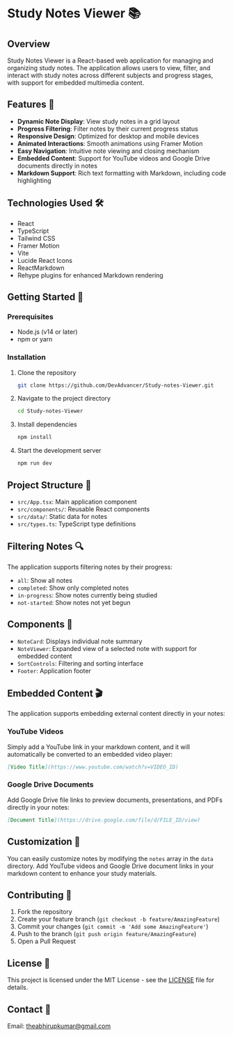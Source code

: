 
# Study Notes Viewer 📚

## Overview

Study Notes Viewer is a React-based web application for managing and organizing study notes. The application allows users to view, filter, and interact with study notes across different subjects and progress stages, with support for embedded multimedia content.

## Features 🌟

- **Dynamic Note Display**: View study notes in a grid layout
- **Progress Filtering**: Filter notes by their current progress status
- **Responsive Design**: Optimized for desktop and mobile devices
- **Animated Interactions**: Smooth animations using Framer Motion
- **Easy Navigation**: Intuitive note viewing and closing mechanism
- **Embedded Content**: Support for YouTube videos and Google Drive documents directly in notes
- **Markdown Support**: Rich text formatting with Markdown, including code highlighting

## Technologies Used 🛠️

- React
- TypeScript
- Tailwind CSS
- Framer Motion
- Vite
- Lucide React Icons
- ReactMarkdown
- Rehype plugins for enhanced Markdown rendering

## Getting Started 🚀

### Prerequisites

- Node.js (v14 or later)
- npm or yarn

### Installation

1. Clone the repository
   ```bash
   git clone https://github.com/DevAdvancer/Study-notes-Viewer.git
   ```

2. Navigate to the project directory
   ```bash
   cd Study-notes-Viewer
   ```

3. Install dependencies
   ```bash
   npm install
   ```

4. Start the development server
   ```bash
   npm run dev
   ```

## Project Structure 📂

- `src/App.tsx`: Main application component
- `src/components/`: Reusable React components
- `src/data/`: Static data for notes
- `src/types.ts`: TypeScript type definitions

## Filtering Notes 🔍

The application supports filtering notes by their progress:
- `all`: Show all notes
- `completed`: Show only completed notes
- `in-progress`: Show notes currently being studied
- `not-started`: Show notes not yet begun

## Components 🧩

- `NoteCard`: Displays individual note summary
- `NoteViewer`: Expanded view of a selected note with support for embedded content
- `SortControls`: Filtering and sorting interface
- `Footer`: Application footer

## Embedded Content 🎬

The application supports embedding external content directly in your notes:

### YouTube Videos
Simply add a YouTube link in your markdown content, and it will automatically be converted to an embedded video player:
```markdown
[Video Title](https://www.youtube.com/watch?v=VIDEO_ID)
```

### Google Drive Documents
Add Google Drive file links to preview documents, presentations, and PDFs directly in your notes:
```markdown
[Document Title](https://drive.google.com/file/d/FILE_ID/view)
```

## Customization 🎨

You can easily customize notes by modifying the `notes` array in the `data` directory. Add YouTube videos and Google Drive document links in your markdown content to enhance your study materials.

## Contributing 🤝

1. Fork the repository
2. Create your feature branch (`git checkout -b feature/AmazingFeature`)
3. Commit your changes (`git commit -m 'Add some AmazingFeature'`)
4. Push to the branch (`git push origin feature/AmazingFeature`)
5. Open a Pull Request

## License 📄

This project is licensed under the MIT License - see the [LICENSE](LICENSE) file for details.

## Contact 📧

Email: [theabhirupkumar@gmail.com](mailto:theabhirupkumar@gmail.com)
